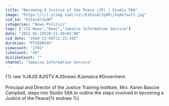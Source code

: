 ```yaml
---
title: "Becoming A Justice of the Peace (JP) | Studio 58A"
image: "https:\/\/i.ytimg.com\/vi\/E1FucAl3yOM\/hqdefault.jpg"
vid_id: "E1FucAl3yOM"
categories: "News-Politics"
tags: ["JIS News","News","Jamaica Information Service"]
date: "2022-02-19T20:11:49+03:00"
vid_date: "2020-12-09T21:23:39Z"
duration: "PT1H1M24S"
viewcount: "1701"
likeCount: "49"
dislikeCount: ""
channel: "Jamaica Information Service"
---
```

{% raw %}#JIS #JISTV #JISnews #Jamaica #Goverment<br /><br />Principal and Director of the Justice Training Institute, Mrs. Karen Bascoe Campbell, steps into Studio 58A to outline the steps involved in becoming a Justice of the Peace{% endraw %}
